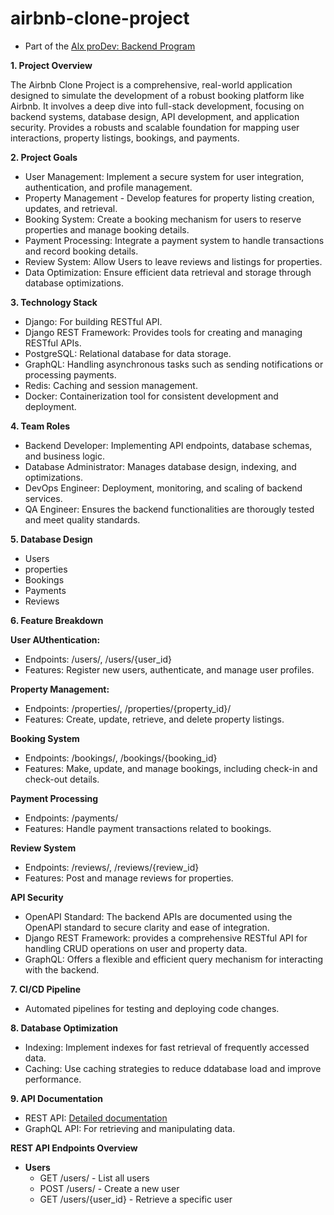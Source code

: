 # airbnb-clone-project

- Part of the [Alx proDev: Backend Program](https://www.alxafrica.com/programme/prodev-backend/)

**1. Project Overview**

The Airbnb Clone Project is a comprehensive, real-world application designed to simulate the development of a robust booking platform like Airbnb. It involves a deep dive into full-stack development, focusing on backend systems, database design, API development, and application security. Provides a robusts and scalable foundation for mapping user interactions, property listings, bookings, and payments.

**2. Project Goals**

- User Management: Implement a secure system for user integration, authentication, and profile management.
- Property Management - Develop features for property listing creation, updates, and retrieval.
- Booking System: Create a booking mechanism for users to reserve properties and manage booking details. 
- Payment Processing: Integrate a payment system to handle transactions and record booking details. 
- Review System: Allow Users to leave reviews and listings for properties. 
- Data Optimization: Ensure efficient data retrieval and storage through database optimizations. 

**3. Technology Stack**
- Django: For building RESTful API.
- Django REST Framework: Provides tools for creating and managing RESTful APIs.
- PostgreSQL: Relational database for data storage.
- GraphQL: Handling asynchronous tasks such as sending notifications or processing payments. 
- Redis: Caching and session management. 
- Docker: Containerization tool for consistent development and deployment. 

**4. Team Roles**
- Backend Developer: Implementing API endpoints, database schemas, and business logic.
- Database Administrator: Manages database design, indexing, and optimizations.
- DevOps Engineer: Deployment, monitoring, and scaling of backend services.
- QA Engineer: Ensures the backend functionalities are thorougly tested and meet quality standards.

**5. Database Design**

- Users
- properties
- Bookings
- Payments
- Reviews

**6. Feature Breakdown**

**User AUthentication:**
- Endpoints: /users/, /users/{user_id}
- Features: Register new users, authenticate, and manage user profiles. 

**Property Management:**
- Endpoints: /properties/, /properties/{property_id}/
- Features: Create, update, retrieve, and delete property listings. 

**Booking System**
- Endpoints: /bookings/, /bookings/{booking_id}
- Features: Make, update, and manage bookings, including check-in and check-out details. 

**Payment Processing**
- Endpoints: /payments/
- Features: Handle payment transactions related to bookings. 

**Review System**
- Endpoints: /reviews/, /reviews/{review_id}
- Features: Post and manage reviews for properties. 

**API Security**
- OpenAPI Standard: The backend APIs are documented using the OpenAPI standard to secure clarity and ease of integration.
- Django REST Framework: provides a comprehensive RESTful API for handling CRUD operations on user and property data.
- GraphQL: Offers a flexible and efficient query mechanism for interacting with the backend. 

**7. CI/CD Pipeline**
- Automated pipelines for testing and deploying code changes. 

**8. Database Optimization**
- Indexing: Implement indexes for fast retrieval of frequently accessed data.
- Caching: Use caching strategies to reduce ddatabase load and improve performance.

**9. API Documentation**
- REST API: [Detailed documentation](https://restfulapi.net/)
- GraphQL API: For retrieving and manipulating data. 

**REST API Endpoints Overview**

- **Users**
    - GET /users/ - List all users
    - POST /users/ - Create a new user
    - GET /users/{user_id} - Retrieve a specific user